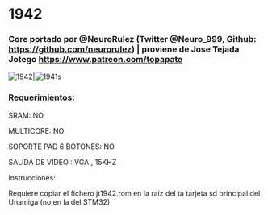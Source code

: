 # 1942

### Core portado por @NeuroRulez (Twitter @Neuro_999, Github: https://github.com/neurorulez) | proviene de Jose Tejada Jotego https://www.patreon.com/topapate

![1942](https://user-images.githubusercontent.com/31018768/93634912-a93cf380-f9f1-11ea-885b-834f5b8e479b.jpg)|![1941s](https://user-images.githubusercontent.com/31018768/93634613-2f0c6f00-f9f1-11ea-9467-fd6846630ff1.gif)

### Requerimientos:

SRAM: NO

MULTICORE: NO

SOPORTE PAD 6 BOTONES: NO

SALIDA DE VIDEO : VGA , 15KHZ

Instrucciones:

Requiere copiar el fichero jt1942.rom en la raiz del ta tarjeta sd principal del Unamiga (no en la del STM32)
